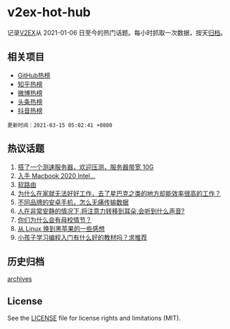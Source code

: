 # v2ex-hot-hub

 记录[V2EX](https://www.v2ex.com/)从 2021-01-06 日至今的热门话题。每小时抓取一次数据，按天[归档](archives)。
 
 ## 相关项目

- [GitHub热榜](https://github.com/snaildev/github-hot-hub)
- [知乎热榜](https://github.com/snaildev/zhihu-hot-hub)
- [微博热榜](https://github.com/snaildev/weibo-hot-hub)
- [头条热榜](https://github.com/snaildev/toutiao-hot-hub)
- [抖音热榜](https://github.com/snaildev/douyin-hot-hub)


 `更新时间：2021-03-15 05:02:41 +0800`

## 热议话题

1. [搭了一个测速服务器，欢迎压测，服务器带宽 10G](https://www.v2ex.com/t/761503)
1. [入手 Macbook 2020 Intel...](https://www.v2ex.com/t/761488)
1. [软路由](https://www.v2ex.com/t/761443)
1. [为什么在家就无法好好工作，去了星巴克之类的地方却能效率很高的工作？](https://www.v2ex.com/t/761445)
1. [不同品牌的安卓手机，怎么无痛传输数据](https://www.v2ex.com/t/761471)
1. [人在非常安静的情况下,将注意力转移到耳朵,会听到什么声音?](https://www.v2ex.com/t/761549)
1. [你们为什么会有母校情节？](https://www.v2ex.com/t/761595)
1. [从 Linux 换到黑苹果的一些感想](https://www.v2ex.com/t/761527)
1. [小孩子学习编程入门有什么好的教材吗？求推荐](https://www.v2ex.com/t/761438)

## 历史归档

[archives](archives)

## License

See the [LICENSE](LICENSE) file for license rights and limitations (MIT).
